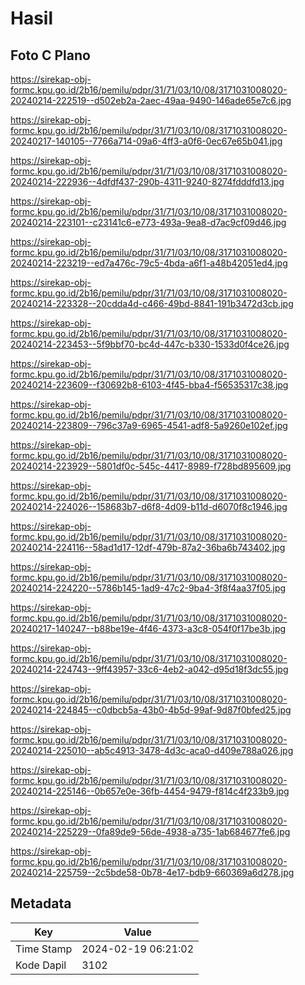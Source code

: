 # Hasil

## Foto C Plano

https://sirekap-obj-formc.kpu.go.id/2b16/pemilu/pdpr/31/71/03/10/08/3171031008020-20240214-222519--d502eb2a-2aec-49aa-9490-146ade65e7c6.jpg

https://sirekap-obj-formc.kpu.go.id/2b16/pemilu/pdpr/31/71/03/10/08/3171031008020-20240217-140105--7766a714-09a6-4ff3-a0f6-0ec67e65b041.jpg

https://sirekap-obj-formc.kpu.go.id/2b16/pemilu/pdpr/31/71/03/10/08/3171031008020-20240214-222936--4dfdf437-290b-4311-9240-8274fdddfd13.jpg

https://sirekap-obj-formc.kpu.go.id/2b16/pemilu/pdpr/31/71/03/10/08/3171031008020-20240214-223101--c23141c6-e773-493a-9ea8-d7ac9cf09d46.jpg

https://sirekap-obj-formc.kpu.go.id/2b16/pemilu/pdpr/31/71/03/10/08/3171031008020-20240214-223219--ed7a476c-79c5-4bda-a6f1-a48b42051ed4.jpg

https://sirekap-obj-formc.kpu.go.id/2b16/pemilu/pdpr/31/71/03/10/08/3171031008020-20240214-223328--20cdda4d-c466-49bd-8841-191b3472d3cb.jpg

https://sirekap-obj-formc.kpu.go.id/2b16/pemilu/pdpr/31/71/03/10/08/3171031008020-20240214-223453--5f9bbf70-bc4d-447c-b330-1533d0f4ce26.jpg

https://sirekap-obj-formc.kpu.go.id/2b16/pemilu/pdpr/31/71/03/10/08/3171031008020-20240214-223609--f30692b8-6103-4f45-bba4-f56535317c38.jpg

https://sirekap-obj-formc.kpu.go.id/2b16/pemilu/pdpr/31/71/03/10/08/3171031008020-20240214-223809--796c37a9-6965-4541-adf8-5a9260e102ef.jpg

https://sirekap-obj-formc.kpu.go.id/2b16/pemilu/pdpr/31/71/03/10/08/3171031008020-20240214-223929--5801df0c-545c-4417-8989-f728bd895609.jpg

https://sirekap-obj-formc.kpu.go.id/2b16/pemilu/pdpr/31/71/03/10/08/3171031008020-20240214-224026--158683b7-d6f8-4d09-b11d-d6070f8c1946.jpg

https://sirekap-obj-formc.kpu.go.id/2b16/pemilu/pdpr/31/71/03/10/08/3171031008020-20240214-224116--58ad1d17-12df-479b-87a2-36ba6b743402.jpg

https://sirekap-obj-formc.kpu.go.id/2b16/pemilu/pdpr/31/71/03/10/08/3171031008020-20240214-224220--5786b145-1ad9-47c2-9ba4-3f8f4aa37f05.jpg

https://sirekap-obj-formc.kpu.go.id/2b16/pemilu/pdpr/31/71/03/10/08/3171031008020-20240217-140247--b88be19e-4f46-4373-a3c8-054f0f17be3b.jpg

https://sirekap-obj-formc.kpu.go.id/2b16/pemilu/pdpr/31/71/03/10/08/3171031008020-20240214-224743--9ff43957-33c6-4eb2-a042-d95d18f3dc55.jpg

https://sirekap-obj-formc.kpu.go.id/2b16/pemilu/pdpr/31/71/03/10/08/3171031008020-20240214-224845--c0dbcb5a-43b0-4b5d-99af-9d87f0bfed25.jpg

https://sirekap-obj-formc.kpu.go.id/2b16/pemilu/pdpr/31/71/03/10/08/3171031008020-20240214-225010--ab5c4913-3478-4d3c-aca0-d409e788a026.jpg

https://sirekap-obj-formc.kpu.go.id/2b16/pemilu/pdpr/31/71/03/10/08/3171031008020-20240214-225146--0b657e0e-36fb-4454-9479-f814c4f233b9.jpg

https://sirekap-obj-formc.kpu.go.id/2b16/pemilu/pdpr/31/71/03/10/08/3171031008020-20240214-225229--0fa89de9-56de-4938-a735-1ab684677fe6.jpg

https://sirekap-obj-formc.kpu.go.id/2b16/pemilu/pdpr/31/71/03/10/08/3171031008020-20240214-225759--2c5bde58-0b78-4e17-bdb9-660369a6d278.jpg


## Metadata

| Key        | Value               |
| ---------- | ------------------- |
| Time Stamp | 2024-02-19 06:21:02 |
| Kode Dapil | 3102                |



